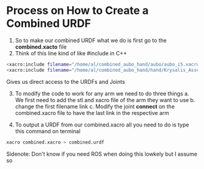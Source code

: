 # Process on How to Create a Combined URDF
1. So to make our combined URDF what we do is first go to the **combined.xacto** file
2. Think of this line kind of like #include in C++
``` bash
<xacro:include filename="/home/al/combined_aubo_hand/aubo/aubo_i5.xacro"/> 
<xacro:include filename="/home/al/combined_aubo_hand/hand/Krysalis_Assem_w_tip_w_wrist.xacro"/> 
``` 
Gives us direct access to the URDFs and Joints 

3. To modify the code to work for any arm we need to do three things
a. We first need to add the stl and xacro file of the arm they want to use
b. change the first filename link 
c. Modify the joint **connect** on the combined.xacro file to have the last link in the respective arm
 
4. To output a URDF from our combined.xacro all you need to do is type this command on terminal 

``` bash
xacro combined.xacro > combined.urdf
```

Sidenote: Don't know if you need ROS when doing this lowkely but I assume so 